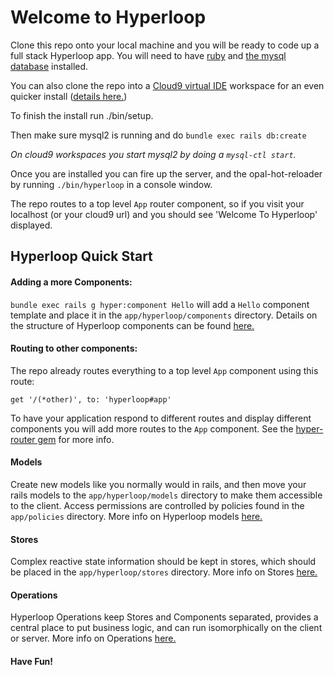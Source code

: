 # Welcome to Hyperloop

Clone this repo onto your local machine and you will be ready to code up a full stack Hyperloop app.  You will need to have [ruby](https://www.ruby-lang.org/en/documentation/installation/) and [the mysql database](https://dev.mysql.com/doc/refman/5.7/en/installing.html) installed.  

You can also clone the repo into a [Cloud9 virtual IDE](https://c9.io) workspace for an even quicker install ([details here.](/cloud9-setup.md))

To finish the install run ./bin/setup.

Then make sure mysql2 is running and do `bundle exec rails db:create`

*On cloud9 workspaces you start mysql2 by doing a `mysql-ctl start`.*

Once you are installed you can fire up the server, and the opal-hot-reloader by running `./bin/hyperloop` in a console window.

The repo routes to a top level `App` router component, so if you visit your localhost (or your cloud9 url) and you should see 'Welcome To Hyperloop' displayed.

## Hyperloop Quick Start

#### Adding a more Components:

`bundle exec rails g hyper:component Hello` will add a `Hello` component template and place it in the `app/hyperloop/components` directory.  Details on the structure of Hyperloop components can be found [here.](http://ruby-hyperloop.io/docs/components/dsl-overview/)

#### Routing to other components:

The repo already routes everything to a top level `App` component using this route:

`get '/(*other)', to: 'hyperloop#app'`

To have your application respond to different routes and display different components you will add more routes to the `App` component.  See the [hyper-router gem](https://github.com/ruby-hyperloop/hyper-router) for more info.

#### Models

Create new models like you normally would in rails, and then move your rails models to the `app/hyperloop/models` directory to make them accessible to the client.  Access permissions are controlled by policies found in the `app/policies` directory.  More info on Hyperloop models [here.](http://ruby-hyperloop.io/start/models/)

#### Stores

Complex reactive state information should be kept in stores, which should be placed in the `app/hyperloop/stores` directory.  More info on Stores [here.](http://ruby-hyperloop.io/start/stores/)

#### Operations

Hyperloop Operations keep Stores and Components separated, provides a central place to put business logic, and can run isomorphically on the client or server.  More info on Operations [here.](http://ruby-hyperloop.io/start/operations/)

#### Have Fun!
